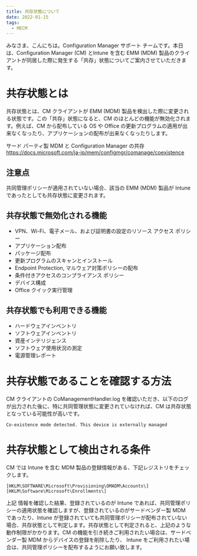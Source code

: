 ```yaml
---
title: 共存状態について
date: 2022-01-15
tags:
  - MECM
---
```


みなさま、こんにちは。Configuration Manager サポート チームです。本日は、Configuration Manager (CM) とIntune を含む EMM (MDM) 製品のクライアントが同居した際に発生する「共存」状態についてご案内させていただきます。

# 共存状態とは

共存状態とは、CM クライアントが  EMM (MDM) 製品を検出した際に変更される状態です。この「共存」状態になると、CM のほとんどの機能が無効化されます。例えば、CM から配布している OS や Office の更新プログラムの適用が出来なくなったり、アプリケーションの配布が出来なくなったりします。  
  
サード パーティ製 MDM と Configuration Manager の共存  
https://docs.microsoft.com/ja-jp/mem/configmgr/comanage/coexistence
  
  
## 注意点

共同管理ポリシーが適用されていない場合、該当の EMM (MDM) 製品が Intune であったとしても共存状態に変更されます。

## 共存状態で無効化される機能
- VPN、Wi-Fi、電子メール、および証明書の設定のリソース アクセス ポリシー
- アプリケーション配布
- パッケージ配布
- 更新プログラムのスキャンとインストール
- Endpoint Protection, マルウェア対策ポリシーの配布
- 条件付きアクセスのコンプライアンス ポリシー
- デバイス構成
- Office クイック実行管理

## 共存状態でも利用できる機能

- ハードウェアインベントリ
- ソフトウェアインベントリ
- 資産インテリジェンス
- ソフトウェア使用状況の測定
- 電源管理レポート

# 共存状態であることを確認する方法

CM クライアントの CoManagementHandler.log を確認いただき、以下のログが出力された後に、特に共同管理状態に変更されていなければ、CM は共存状態となっている可能性が高いです。

```
Co-existence mode detected. This device is externally managed
```

# 共存状態として検出される条件

CM では Intune を含む MDM 製品の登録情報がある、下記レジストリをチェックします。

```
[HKLM\SOFTWARE\Microsoft\Provisioning\OMADM\Accounts\]
[HKLM\Software\Microsoft\Enrollments\]
```

上記 情報を確認した結果、登録されているのが Intune であれば、共同管理ポリシーの適用状態を確認しますが、登録されているのがサードベンダー製 MDM であったり、Intune が登録されていても共同管理ポリシーが配布されていない場合、共存状態として判定します。共存状態として判定されると、上記のような動作制限がかかります。CM の機能を引き続きご利用されたい場合は、サードベンダー製 MDM からデバイスの登録を削除したり、 Intune をご利用されたい場合は、共同管理ポリシーを配布するようにお願い致します。

